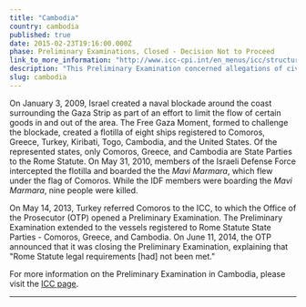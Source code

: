 ```yaml
---
title: "Cambodia"
country: cambodia
published: true
date: 2015-02-23T19:16:00.000Z
phase: Preliminary Examinations, Closed - Decision Not to Proceed
link_to_more_information: "http://www.icc-cpi.int/en_menus/icc/structure%20of%20the%20court/office%20of%20the%20prosecutor/comm%20and%20ref/pe-cdnp/comoros/Pages/default.aspx"
description: "This Preliminary Examination concerned allegations of civilian deaths during the boarding of the Mavi Marmara as it attempted to breach the Israeli blockade of the Gaza Strip. The Office of the Prosecutor closed the Preliminary Examination on June 11, 2014."
slug: cambodia
---
```


On January 3, 2009, Israel created a naval blockade around the coast surrounding the Gaza Strip as part of an effort to limit the flow of certain goods in and out of the area. The Free Gaza Moment, formed to challenge the blockade, created a flotilla of eight ships registered to Comoros, Greece, Turkey, Kiribati, Togo, Cambodia, and the United States. Of the represented states, only Comoros, Greece, and Cambodia are State Parties to the Rome Statute. On May 31, 2010, members of the Israeli Defense Force intercepted the flotilla and boarded the the _Mavi Marmara_, which flew under the flag of Comoros. While the IDF members were boarding the _Mavi Marmara_, nine people were killed.

On May 14, 2013, Turkey referred Comoros to the ICC, to which the Office of the Prosecutor (OTP) opened a Preliminary Examination. The Preliminary Examination extended to the vessels registered to Rome Statute State Parties - Comoros, Greece, and Cambodia. On June 11, 2014, the OTP announced that it was closing the Preliminary Examination, explaining that "Rome Statute legal requirements [had] not been met."

For more information on the Preliminary Examination in Cambodia, please visit the [ICC page](http://www.icc-cpi.int/en_menus/asp/states%20parties/asian%20states/Pages/cambodia.aspx).

---

